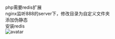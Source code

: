 php需要redis扩展  
nginx监听888的server下，修改目录为自定义文件夹  
添加伪静态  
安装redis  
![avatar](https://raw.githubusercontent.com/luoye663/pma/master/png/316-chrome_lW8YLM9o0I.png)